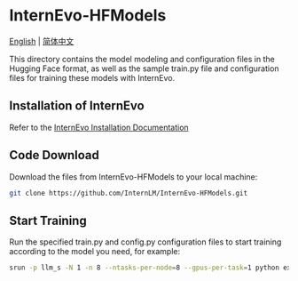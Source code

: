 # InternEvo-HFModels

[English](./README.md) |
[简体中文](./README-zh-Hans.md)

This directory contains the model modeling and configuration files in the Hugging Face format, as well as the sample train.py file and configuration files for training these models with InternEvo.

## Installation of InternEvo
Refer to the [InternEvo Installation Documentation](https://github.com/InternLM/InternEvo/blob/develop/doc/install.md)

## Code Download
Download the files from InternEvo-HFModels to your local machine:
```bash
git clone https://github.com/InternLM/InternEvo-HFModels.git
```

## Start Training
Run the specified train.py and config.py configuration files to start training according to the model you need, for example:
```bash
srun -p llm_s -N 1 -n 8 --ntasks-per-node=8 --gpus-per-task=1 python examples/internlm_model/train.py --config examples/internlm_model/config.py                             
```
